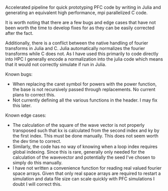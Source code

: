 Accelerated pipeline for quick prototyping PFC code by writing in Julia and generating an equivalent high performance, mpi parallelized C code. 

It is worth noting that there are a few bugs and edge cases that have not been worth the time to develop fixes for as they can be easily corrected after the fact.

Additionally, there is a conflict between the native handling of fourier transforms in Julia and C. Julia automatically normalizes the fourier transforms while C does not. As I have used this primarily to code directly into HPC I generally encode a normalization into the julia code which means that it would not correctly simulate if run in Julia.

Known bugs:
- When replacing the caret symbol for powers with the power function, the base is not recursively passed through replacements. No current plans to correct this.
- Not currently defining all the various functions in the header. I may fix this later.

Known edge cases:
- The calculation of the square of the wave vector is not properly transposed such that kx is calculated from the second index and ky by the first index. This must be done manually. This does not seem worth the dev time to correct.
- Similarly, the code has no way of knowing when a loop index requires global indexing. Since this is rare, generally only needed for the calculation of the wavevector and potentially the seed I've chosen to simply do this manually.
- I have not written a convenience function for reading real valued fourier space arrays. Given that only real space arrays are required to restart a simulation and data file size can scale quickly with PFC simulations I doubt I will correct this.

